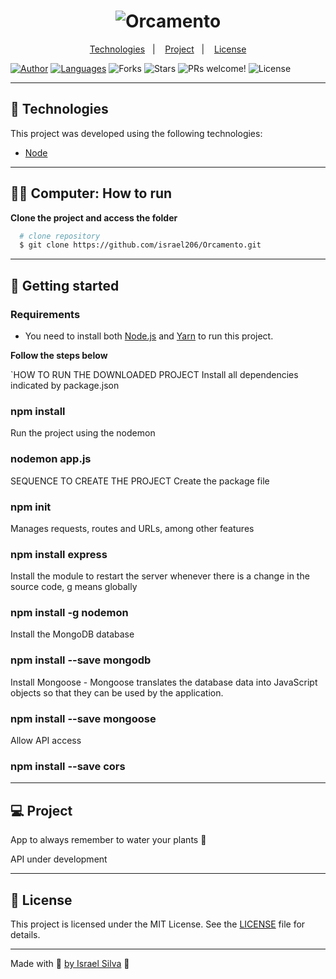 <h1 align="center">
    <img alt="Orcamento" title="Orcamento" src="" />
</h1>

<p align="center">
  <a href="#technologies">Technologies</a>&nbsp;&nbsp;&nbsp;|&nbsp;&nbsp;&nbsp;
  <a href="#-project">Project</a>&nbsp;&nbsp;&nbsp;|&nbsp;&nbsp;&nbsp;
  <a href="#-license">License</a>
</p>

<p align="center">

  [![Author](https://img.shields.io/badge/author-IsraelSilva-8257E5?style=flat-square)](https://github.com/israel206)
  [![Languages](https://img.shields.io/github/languages/count/israel206/Orcamento?color=%238257E5&style=flat-square)](#)
  <img src="https://img.shields.io/github/forks/israel206/Orcamento?label=forks&message=MIT&color=FFFFFF&labelColor=32B768" alt="Forks">
  <img src="https://img.shields.io/github/stars/israel206/Orcamento?label=stars&message=MIT&color=FFFFFF&labelColor=32B768" alt="Stars">
  <img src="https://img.shields.io/static/v1?label=PRs&message=welcome&color=49AA26&labelColor=000000" alt="PRs welcome!" />
  <img alt="License" src="https://img.shields.io/static/v1?label=license&message=MIT&color=49AA26&labelColor=000000">
</p>

---

## 🚀 Technologies

This project was developed using the following technologies:

- [Node](https://nodejs.org/en/download/)

---

## 👨‍💻 Computer: How to run

**Clone the project and access the folder**

  ```bash
    # clone repository
    $ git clone https://github.com/israel206/Orcamento.git
  ```

---

## 🚀 Getting started

### Requirements

- You need to install both [Node.js](https://nodejs.org/en/download/) and [Yarn](https://yarnpkg.com/) to run this project.

**Follow the steps below**

`HOW TO RUN THE DOWNLOADED PROJECT
Install all dependencies indicated by package.json

### npm install

Run the project using the nodemon

### nodemon app.js

SEQUENCE TO CREATE THE PROJECT
Create the package file

### npm init

Manages requests, routes and URLs, among other features

### npm install express

Install the module to restart the server whenever there is a change in the source code, g means globally

### npm install -g nodemon

Install the MongoDB database

### npm install --save mongodb

Install Mongoose - Mongoose translates the database data into JavaScript objects so that they can be used by the application.

### npm install --save mongoose

Allow API access

### npm install --save cors

---

## 💻 Project

App to always remember to water your plants 🌱

API under development

---

## 📝 License

This project is licensed under the MIT License. See the [LICENSE](LICENSE.md) file for details.

---

Made with 💜 [by Israel Silva](https://israel206.github.io/) 👋

[ts]: https://www.typescriptlang.org
[vscode]: https://code.visualstudio.com/
[yarn]: https://yarnpkg.com/
[vceditconfig]: https://marketplace.visualstudio.com/items?itemName=EditorConfig.EditorConfig
[vceslint]: https://marketplace.visualstudio.com/items?itemName=dbaeumer.vscode-eslint
